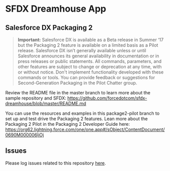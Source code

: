# SFDX Dreamhouse App

## Salesforce DX Packaging 2

> **Important:** Salesforce DX is available as a Beta release in Summer ‘17 but the Packaging 2 feature is available on a limited basis as a Pilot release.  Salesforce DX isn’t generally available unless or until Salesforce announces its general availability in documentation or in press releases or public statements. All commands, parameters, and other features are subject to change or deprecation at any time, with or without notice. Don't implement functionality developed with these commands or tools. You can provide feedback or suggestions for Second-Generation Packaging in the Pilot Chatter group.</td>

Review the README file in the master branch to learn more about the sample repository and SFDX:
https://github.com/forcedotcom/sfdx-dreamhouse/blob/master/README.md
 
You can use the resources and examples in this package2-pilot branch to set up and test drive the Packaging 2 features.  Lean more about the Packaging 2 Pilot in the Packaging 2 Developer Guide here: 
https://org62.lightning.force.com/one/one.app#/sObject/ContentDocument/0690M000006ljOj

## Issues

Please log issues related to this repository [here](https://github.com/forcedotcom/sfdx-dreamhouse/issues).
